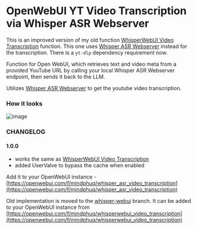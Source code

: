 # OpenWebUI YT Video Transcription via Whisper ASR Webserver
This is an improved version of my old function [WhisperWebUI Video Transcription](https://openwebui.com/f/mindphuq/whisperwebui_video_transcription) function. This one uses [Whisper ASR Webserver](https://github.com/ahmetoner/whisper-asr-webservice) instead for the transcription. There is a `yt-dlp` dependency requirement now.

Function for Open WebUI, which retrieves text and video meta from a provided YouTube URL by calling your local Whisper ASR Webserver endpoint, then sends it back to the LLM.

Utilizes [Whisper ASR Webserver](https://github.com/ahmetoner/whisper-asr-webservice) to get the youtube video transcription.

### How it looks
![image](https://github.com/user-attachments/assets/dc89a6f3-c068-4a59-bd97-5f8cc09996d5)

### CHANGELOG
#### 1.0.0
- works the same as [WhisperWebUI Video Transcription](https://openwebui.com/f/mindphuq/whisperwebui_video_transcription)
- added UserValve to bypass the cache when enabled

Add it to your OpenWebUI instance - [https://openwebui.com/f/mindphuq/whisper_asr_video_transcription](https://openwebui.com/f/mindphuq/whisper_asr_video_transcription)

Old implementation is moved to the [whisper-webui](https://github.com/karamanliev/open-webui-yt-whisper/tree/whisper-webui) branch. It can be added to your OpenWebUI instance from [https://openwebui.com/f/mindphuq/whisperwebui_video_transcription](https://openwebui.com/f/mindphuq/whisperwebui_video_transcription)
